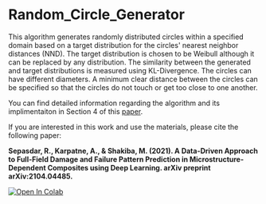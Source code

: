 # Random_Circle_Generator
This algorithm generates randomly distributed circles within a specified domain based on a target distribution for the circles' nearest neighbor distances (NND). The target distribution is chosen to be Weibull although it can be replaced by any distribution.  The similarity between the generated and target distributions is measured using KL-Divergence.
The circles can have different diameters. A minimum clear distance between the circles can be specified so that the circles do not touch or get too close to one another. 

You can find detailed information regarding the algorithm and its implimentaiton in Section 4 of this [paper](https://arxiv.org/abs/2104.04485).

If you are interested in this work and use the materials, please cite the following paper:

**Sepasdar, R., Karpatne, A., & Shakiba, M. (2021). A Data-Driven Approach to Full-Field Damage and Failure Pattern Prediction in Microstructure-Dependent Composites using Deep Learning. arXiv preprint arXiv:2104.04485.**

[![Open In Colab](https://colab.research.google.com/assets/colab-badge.svg)](https://colab.research.google.com/github/sepasdar/Random_Circle_Generator/blob/main/Random_Circle_Generator.ipynb)
